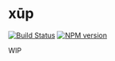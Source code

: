 # xūp

[![Build Status](https://travis-ci.org/tetsuo/xup.svg?branch=master)](http://travis-ci.org/tetsuo/xup)
[![NPM version](https://badge.fury.io/js/xup.svg)](http://badge.fury.io/js/xup)

WIP
